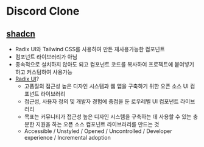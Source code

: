 # Discord Clone

## [shadcn](https://ui.shadcn.com/docs)

- Radix UI와 Tailwind CSS를 사용하여 만든 재사용가능한 컴포넌트
- 컴포넌트 라이브러리가 아님 
- 종속적으로 설치하지 않아도 되고 컴포넌트 코드를 복사하여 프로젝트에 붙여넣기하고 커스텀하여 사용가능
- [Radix UI](https://www.radix-ui.com/primitives/docs/overview/introduction)?
  - 고품질의 접근성 높은 디자인 시스템과 웹 앱을 구축하기 위한 오픈 소스 UI 컴포넌트 라이브러리
  - 접근성, 사용자 정의 및 개발자 경험에 중점을 둔 로우레벨 UI 컴포넌트 라이브러리
  - 목표는 커뮤니티가 접근성 높은 디자인 시스템을 구축하는 데 사용할 수 있는 충분한 지원을 하는 오픈 소스 컴포넌트 라이브러리를 만드는 것
  - Accessible / Unstyled / Opened / Uncontrolled / Developer experience / Incremental adoption